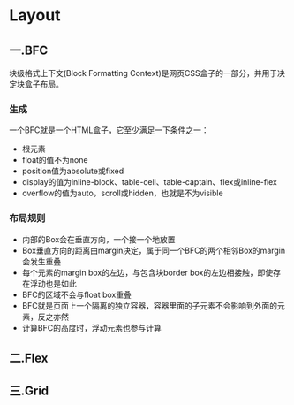 # Layout

## 一.BFC

块级格式上下文(Block Formatting Context)是网页CSS盒子的一部分，并用于决定块盒子布局。

### 生成

一个BFC就是一个HTML盒子，它至少满足一下条件之一：

- 根元素
- float的值不为none
- position值为absolute或fixed
- display的值为inline-block、table-cell、table-captain、flex或inline-flex
- overflow的值为auto，scroll或hidden，也就是不为visible

### 布局规则

- 内部的Box会在垂直方向，一个接一个地放置
- Box垂直方向的距离由margin决定，属于同一个BFC的两个相邻Box的margin会发生重叠
- 每个元素的margin box的左边，与包含块border box的左边相接触，即使存在浮动也是如此
- BFC的区域不会与float box重叠
- BFC就是页面上一个隔离的独立容器，容器里面的子元素不会影响到外面的元素，反之亦然
- 计算BFC的高度时，浮动元素也参与计算

## 二.Flex

## 三.Grid



